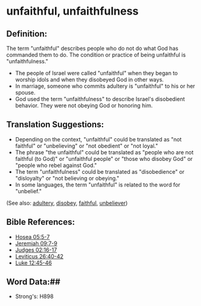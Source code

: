 # unfaithful, unfaithfulness #

## Definition: ##

The term "unfaithful" describes people who do not do what God has commanded them to do. The condition or practice of being unfaithful is "unfaithfulness."

 * The people of Israel were called "unfaithful" when they began to worship idols and when they disobeyed God in other ways.
 * In marriage, someone who commits adultery is "unfaithful" to his or her spouse.
 * God used the term "unfaithfulness" to describe Israel's disobedient behavior. They were not obeying God or honoring him.

## Translation Suggestions: ##

 * Depending on the context, "unfaithful" could be translated as "not faithful" or "unbelieving" or "not obedient" or "not loyal."
 * The phrase "the unfaithful" could be translated as "people who are not faithful (to God)" or "unfaithful people" or "those who disobey God" or "people who rebel against God."
 * The term "unfaithfulness" could be translated as "disobedience" or "disloyalty" or "not believing or obeying."
 * In some languages, the term "unfaithful" is related to the word for "unbelief."

(See also: [adultery](../kt/adultery.md), [disobey](../other/disobey.md), [faithful](../kt/faithful.md), [unbeliever](../kt/unbeliever.md))

## Bible References: ##

* [Hosea 05:5-7](rc://en/tn/help/hos/05/05)
* [Jeremiah 09:7-9](rc://en/tn/help/jer/09/07)
* [Judges 02:16-17](rc://en/tn/help/jdg/02/16)
* [Leviticus 26:40-42](rc://en/tn/help/lev/26/40)
* [Luke 12:45-46](rc://en/tn/help/luk/12/45)

## Word Data:##

* Strong's: H898

